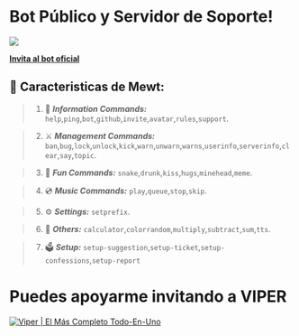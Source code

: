 # Bot Público y Servidor de Soporte!

<a href="https://dsc.gg/thunligh"><img src="https://cdn.discordapp.com/attachments/980865947772518410/1003683550807203930/Discord_tablist_mewt.png"></a>
 
[**Invita al bot oficial**](https://dsc.gg/theviper)

## 🤖 Caracteristicas de Mewt:

   > 1. 🔰 **___Information Commands:___** `help`,`ping`,`bot`,`github`,`invite`,`avatar`,`rules`,`support`.

   > 2. :crossed_swords: **___Management Commands:___** `ban`,`bug`,`lock`,`unlock`,`kick`,`warn`,`unwarn`,`warns`,`userinfo`,`serverinfo`,`clear`,`say`,`topic`.

   > 3. :rofl: **___Fun Commands:___** `snake`,`drunk`,`kiss`,`hugs`,`minehead`,`meme`.
   
   > 4. :cd: **___Music Commands:___** `play`,`queue`,`stop`,`skip`.
   
   > 5. ⚙️ **___Settings:___** `setprefix`.
   
   > 6. 📌 **___Others:___** `calculator`,`colorrandom`,`multiply`,`subtract`,`sum`,`tts`.
   
   > 7. 🗳 **___Setup:___** `setup-suggestion`,`setup-ticket`,`setup-confessions`,`setup-report`


# Puedes apoyarme invitando a **__VIPER__**

[![Viper | El Más Completo Todo-En-Uno](https://cdn.discordapp.com/avatars/919695409813815367/73ae978048bf4ea3c751638372d92a1f.webp?size=256)](https://dsc.gg/theviper)
